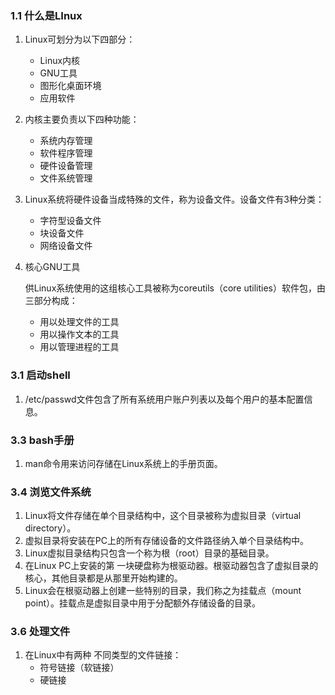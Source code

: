 ### 1.1 什么是LInux

1. Linux可划分为以下四部分：   

   + Linux内核  
   + GNU工具
   + 图形化桌面环境 
   + 应用软件 

2. 内核主要负责以下四种功能： 

   + 系统内存管理 
   + 软件程序管理
   + 硬件设备管理
   + 文件系统管理

3. Linux系统将硬件设备当成特殊的文件，称为设备文件。设备文件有3种分类：

   + 字符型设备文件
   + 块设备文件
   + 网络设备文件

4. 核心GNU工具

   供Linux系统使用的这组核心工具被称为coreutils（core utilities）软件包，由三部分构成：

   + 用以处理文件的工具
   + 用以操作文本的工具
   + 用以管理进程的工具

### 3.1 启动shell

1. /etc/passwd文件包含了所有系统用户账户列表以及每个用户的基本配置信息。

### 3.3 bash手册

1. man命令用来访问存储在Linux系统上的手册页面。 

### 3.4 浏览文件系统

1. Linux将文件存储在单个目录结构中，这个目录被称为虚拟目录（virtual directory）。
2. 虚拟目录将安装在PC上的所有存储设备的文件路径纳入单个目录结构中。 
3. Linux虚拟目录结构只包含一个称为根（root）目录的基础目录。
4. 在Linux PC上安装的第 一块硬盘称为根驱动器。根驱动器包含了虚拟目录的核心，其他目录都是从那里开始构建的。 
5. Linux会在根驱动器上创建一些特别的目录，我们称之为挂载点（mount point）。挂载点是虚拟目录中用于分配额外存储设备的目录。

### 3.6 处理文件

1. 在Linux中有两种 不同类型的文件链接：   
   + 符号链接（软链接）
   + 硬链接

